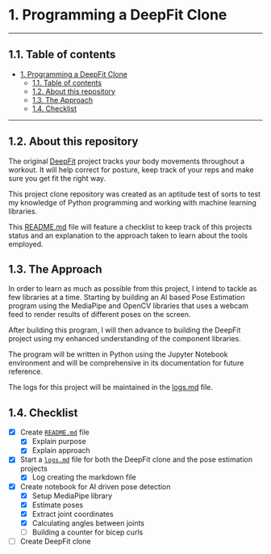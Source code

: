 # 1. Programming a DeepFit Clone

---

## 1.1. Table of contents
- [1. Programming a DeepFit Clone](#1-programming-a-deepfit-clone)
  - [1.1. Table of contents](#11-table-of-contents)
  - [1.2. About this repository](#12-about-this-repository)
  - [1.3. The Approach](#13-the-approach)
  - [1.4. Checklist](#14-checklist)

---

## 1.2. About this repository
The original [DeepFit](https://github.com/namanarora42/DeepFit) project tracks your body movements throughout a workout. It will help correct for posture, keep track of your reps and make sure you get fit the right way. 

This project clone repository was created as an aptitude test of sorts to test my knowledge of Python programming and working with machine learning libraries.

This [README.md](/README.md) file will feature a checklist to keep track of this projects status and an explanation to the approach taken to learn about the tools employed.

## 1.3. The Approach
In order to learn as much as possible from this project, I intend to tackle as few libraries at a time. Starting by building an AI based Pose Estimation program using the MediaPipe and OpenCV libraries that uses a webcam feed to render results of different poses on the screen. 

After building this program, I will then advance to building the DeepFit project using my enhanced understanding of the component libraries. 

The program will be written in Python using the Jupyter Notebook environment and will be comprehensive in its documentation for future reference. 

The logs for this project will be maintained in the [logs.md](logs.md) file. 

## 1.4. Checklist
- [X] Create [`README.md`](/README.md) file
  - [X] Explain purpose
  - [X] Explain approach
- [X] Start a [`logs.md`](logs.md) file for both the DeepFit clone and the pose estimation projects
  - [X] Log creating the markdown file
- [X] Create notebook for AI driven pose detection
  - [X] Setup MediaPipe library
  - [X] Estimate poses
  - [X] Extract joint coordinates
  - [X] Calculating angles between joints
  - [ ] Building a counter for bicep curls
- [ ] Create DeepFit clone